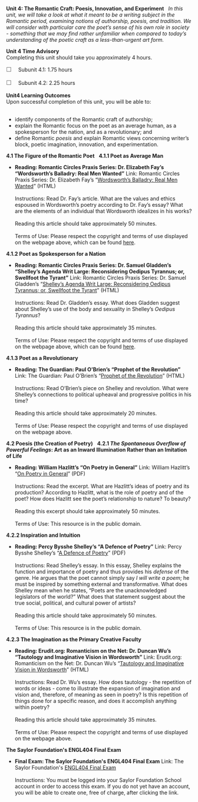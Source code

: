 **Unit 4: The Romantic Craft: Poesis, Innovation, and Experiment** <span
id="4"></span> 
*In this unit, we will take a look at what it meant to be a writing
subject in the Romantic period, examining notions of authorship, poesis,
and tradition. We will consider with particular care the poet’s sense of
his own role in society - something that we may find rather unfamiliar
when compared to today’s understanding of the poetic craft as a
less-than-urgent art form.*

**Unit 4 Time Advisory**  
Completing this unit should take you approximately 4 hours.  
  
 <span
style="color: rgb(85, 85, 85); font-family: 'Myriad Pro', 'Gill Sans', 'Gill Sans MT', Calibri, sans-serif; font-size: 16.363636016845703px; line-height: 21.81818199157715px;">☐
   </span>Subunit 4.1: 1.75 hours  
  
 <span
style="color: rgb(85, 85, 85); font-family: 'Myriad Pro', 'Gill Sans', 'Gill Sans MT', Calibri, sans-serif; font-size: 16.363636016845703px; line-height: 21.81818199157715px;">☐
   </span>Subunit 4.2: 2.25 hours

**Unit4 Learning Outcomes**  
Upon successful completion of this unit, you will be able to:  
  
-   identify components of the Romantic craft of authorship;
-   explain the Romantic focus on the poet as an average human, as a
    spokesperson for the nation, and as a revolutionary; and
-   define Romantic *poesis* and explain Romantic views concerning
    writer’s block, poetic imagination, innovation, and experimentation.

**4.1 The Figure of the Romantic Poet** <span id="4.1"></span> 
**4.1.1 Poet as Average Man** <span id="4.1.1"></span> 
-   **Reading: Romantic Circles Praxis Series: Dr. Elizabeth Fay’s
    “Wordsworth’s Balladry: Real Men Wanted”**
    Link: Romantic Circles Praxis Series: Dr. Elizabeth Fay’s
    “[Wordsworth’s Balladry: Real Men
    Wanted](http://www.rc.umd.edu/praxis/lyrical/fay/balladry.html)”
    (HTML)  
        
     Instructions: Read Dr. Fay’s article. What are the values and
    ethics espoused in Wordsworth’s poetry according to Dr. Fay’s essay?
    What are the elements of an individual that Wordsworth idealizes in
    his works?  
        
     Reading this article should take approximately 50 minutes.  
        
     Terms of Use: Please respect the copyright and terms of use
    displayed on the webpage above, which can be found
    [here](http://www.rc.umd.edu/pubinfo/copyright.html).

**4.1.2 Poet as Spokesperson for a Nation** <span id="4.1.2"></span> 
-   **Reading: Romantic Circles Praxis Series: Dr. Samuel Gladden’s
    “Shelley’s Agenda Writ Large: Reconsidering Oedipus Tyrannus; or,
    Swellfoot the Tyrant”**
    Link: Romantic Circles Praxis Series: Dr. Samuel Gladden’s
    “[Shelley’s Agenda Writ Large: Reconsidering Oedipus Tyrannus; or,
    Swellfoot the
    Tyrant](http://www.rc.umd.edu/praxis/interventionist/gladden/gladden.html)”
    (HTML)  
        
     Instructions: Read Dr. Gladden’s essay. What does Gladden suggest
    about Shelley’s use of the body and sexuality in Shelley’s *Oedipus
    Tyrannus*?  
        
     Reading this article should take approximately 35 minutes.  
        
     Terms of Use: Please respect the copyright and terms of use
    displayed on the webpage above, which can be found
    [here](http://www.rc.umd.edu/pubinfo/copyright.html).

**4.1.3 Poet as a Revolutionary** <span id="4.1.3"></span> 
-   **Reading: The Guardian: Paul O’Brien’s “Prophet of the
    Revolution”**
    Link: The Guardian: Paul O’Brien’s “[Prophet of the
    Revolution](http://www.guardian.co.uk/books/2006/jul/14/poetry.comment)”
    (HTML)  
        
     Instructions: Read O’Brien’s piece on Shelley and revolution. What
    were Shelley’s connections to political upheaval and progressive
    politics in his time?  
        
     Reading this article should take approximately 20 minutes.  
        
     Terms of Use: Please respect the copyright and terms of use
    displayed on the webpage above.

**4.2 Poesis (the Creation of Poetry)** <span id="4.2"></span> 
**4.2.1 *The Spontaneous Overflow of Powerful Feelings*: Art as an
Inward Illumination Rather than an Imitation of Life** <span
id="4.2.1"></span> 
-   **Reading: William Hazlitt’s “On Poetry in General”**
    Link: William Hazlitt’s “[On Poetry in
    General](https://resources.saylor.org/wwwresources/archived/site/wp-content/uploads/2012/08/ENGL404-Hazlitt-On-Poetry-In-General.pdf)”
    (PDF)  
        
     Instructions: Read the excerpt. What are Hazlitt’s ideas of poetry
    and its production? According to Hazlitt, what is the role of poetry
    and of the poet? How does Hazlitt see the poet’s relationship to
    nature? To beauty?  
        
     Reading this excerpt should take approximately 50 minutes.  
        
     Terms of Use: This resource is in the public domain.

**4.2.2 Inspiration and Intuition** <span id="4.2.2"></span> 
-   **Reading: Percy Bysshe Shelley’s “A Defence of Poetry”**
    Link: Percy Bysshe Shelley’s “[A Defence of
    Poetry](https://resources.saylor.org/wwwresources/archived/site/wp-content/uploads/2014/05/ENGL404-Shelley-a-defence-of-poetry.pdf)”
    (PDF)  
        
     Instructions: Read Shelley’s essay. In this essay, Shelley explains
    the function and importance of poetry and thus provides his
    *defense* of the genre. He argues that the poet cannot simply say *I
    will write a poem*; he must be inspired by something external and
    transformative. What does Shelley mean when he states, “Poets are
    the unacknowledged legislators of the world?” What does that
    statement suggest about the true social, political, and cultural
    power of artists?  
        
     Reading this article should take approximately 50 minutes.  
        
     Terms of Use: This resource is in the public domain.

**4.2.3 The Imagination as the Primary Creative Faculty** <span
id="4.2.3"></span> 
-   **Reading: Erudit.org: Romanticism on the Net: Dr. Duncan Wu’s
    “Tautology and Imaginative Vision in Wordsworth”**
    Link: Erudit.org: Romanticism on the Net: Dr. Duncan Wu’s
    “[Tautology and Imaginative Vision in
    Wordsworth](http://www.erudit.org/revue/ron/1996/v/n2/005717ar.html)”
    (HTML)  
        
     Instructions: Read Dr. Wu’s essay. How does tautology - the
    repetition of words or ideas - come to illustrate the expansion of
    imagination and vision and, therefore, of meaning as seen in poetry?
    Is this repetition of things done for a specific reason, and does it
    accomplish anything within poetry?  
        
     Reading this article should take approximately 35 minutes.  
        
     Terms of Use: Please respect the copyright and terms of use
    displayed on the webpage above.

**The Saylor Foundation's ENGL404 Final Exam** <span id="5"></span> 
-   **Final Exam: The Saylor Foundation's ENGL404 Final Exam**
    Link: The Saylor Foundation's [ENGL404 Final
    Exam](http://school.saylor.org/mod/quiz/view.php?id=387)  
        
     Instructions: You must be logged into your Saylor Foundation School
    account in order to access this exam. If you do not yet have an
    account, you will be able to create one, free of charge, after
    clicking the link.


